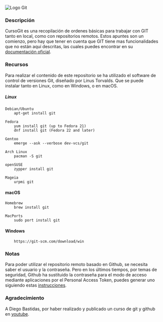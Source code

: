 ![](https://upload.wikimedia.org/wikipedia/commons/6/62/Git-logo-orange.svg "Logo Git")

### Descripción

CursoGit es una recopilación de ordenes básicas para trabajar con GIT tanto en local, como con repositorios remotos. Estos apuntes son un comienzo, pero hay que tener en cuenta que GIT tiene mas funcionalidades que no están aquí descritas, las cuales puedes encontrar en su [documentación oficial](https://git-scm.com/doc).

### Recursos

Para realizar el contenido de este repositorio se ha utilizado el software de control de versiones Git, diseñado por Linus Torvalds. Que se puede instalar tanto en Linux, como en Windows, o en macOS.

##### Linux

```
Debian/Ubuntu
	apt-get install git

Fedora
	yum install git (up to Fedora 21)
	dnf install git (Fedora 22 and later)

Gentoo
	emerge --ask --verbose dev-vcs/git

Arch Linux
	pacman -S git

openSUSE
	zypper install git

Mageia
	urpmi git
```

#### macOS

```
Homebrew
	brew install git

MacPorts
	sudo port install git
```

#### Windows

```
	https://git-scm.com/download/win
```

### Notas

Para poder utilizar el repositorio remoto basado en Github, se necesita saber el usuario y la contraseña. Pero en los últimos tiempos, por temas de seguridad,  Github ha sustituido la contraseña para el modo de acceso mediante aplicaciones por el Personal Access Token, puedes generar uno siguiendo estas [instrucciones](https://docs.github.com/es/authentication/keeping-your-account-and-data-secure/creating-a-personal-access-token).

### Agradecimiento

A Diego Bastidas, por haber realizado y publicado un curso de git y github en [youtube](https://www.youtube.com/c/dfbastidas).
